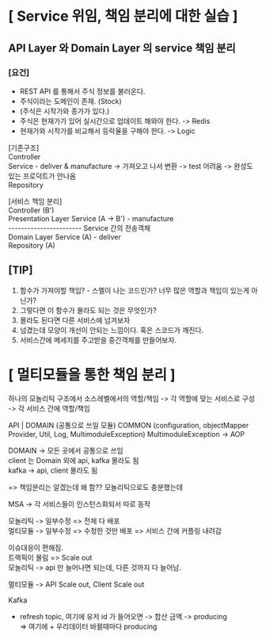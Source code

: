 # [ Service 위임, 책임 분리에 대한 실습 ]

## API Layer 와 Domain Layer 의 service 책임 분리

### [요건]

- REST API 를 통해서 주식 정보를 불러온다.
- 주식이라는 도메인이 존재. (Stock)
- (주식은 시작가와 종가가 있다.)
- 주식은 현재가가 있어 실시간으로 업데이트 해와야 한다. -> Redis
- 현재가와 시작가를 비교해서 등락율을 구해야 한다. -> Logic


[기존구조]  
Controller  
Service - deliver & manufacture -> 가져오고 나서 변환 -> test 어려움 -> 완성도있는 프로덕트가 안나옴  
Repository


[서비스 책임 분리]  
Controller (B')  
Presentation Layer Service (A -> B') - manufacture  
----------------------- Service 간의 전송객체  
Domain Layer Service (A) - deliver  
Repository (A)


## [TIP]

1. 함수가 가져야할 책임? - 스멜이 나는 코드인가? 너무 많은 역할과 책임이 있는게 아닌가?
2. 그렇다면 이 함수가 몰라도 되는 것은 무엇인가?
3. 몰라도 된다면 다른 서비스에 넘겨보자
4. 넘겼는데 모양이 개선이 안되는 느낌이다. 혹은 스코드가 깨진다.
5. 서비스간에 메세지를 주고받을 중간객체를 만들어보자.

# [ 멀티모듈을 통한 책임 분리 ]

하나의 모놀리틱 구조에서 소스레벨에서의 역할/책임 -> 각 역할에 맞는 서비스로 구성 -> 각 서비스 간에 역할/책임


API
 |
DOMAIN (공통으로 쓰일 모듈)
COMMON (configuration, objectMapper Provider, Util, Log, MultimoduleException)
MultimoduleException -> AOP

DOMAIN -> 모든 곳에서 공통으로 쓰임  
client 는 Domain 외에 api, kafka 몰라도 됨  
kafka -> api, client 몰라도 됨  

=> 책임분리는 알겠는데 왜 함?? 모놀리틱으로도 충분했는데  

MSA -> 각 서비스들이 인스턴스화되서 따로 동작  
 
모놀리틱 -> 일부수정 => 전체 다 배포  
멀티모듈 -> 일부수정 => 수정한 것만 배포 => 서비스 간에 커플링 내려감  

이슈대응이 편해짐.  
트랙픽이 몰림 => Scale out  
모놀리틱 -> api 만 늘어나면 되는데, 다른 것까지 다 늘어남.   

멀티모듈 -> API Scale out, Client Scale out   

Kafka  
- refresh topic, 여기에 유저 id 가 들어오면 -> 합산 금액 -> producing  
=> 여기에 + 우리데이터 바뀔때마다 producing  